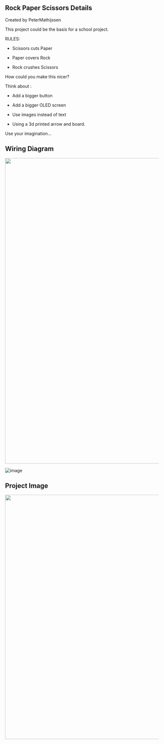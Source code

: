 ## Rock Paper Scissors Details

Created by PeterMathijssen

This project could be the basis for a school project. 

RULES:

* Scissors cuts Paper

* Paper covers Rock

* Rock crushes Scissors

How could you make this nicer? 

Think about :

* Add a bigger button

* Add a bigger OLED screen

* Use images instead of text

* Using a 3d printed arrow and board.



Use your imagination... 

## Wiring Diagram

<img src="https://user-images.githubusercontent.com/111511331/201471175-cc40b779-f411-4e2c-892e-3e0ada267c23.png" width="600" height="1000">

![image](https://user-images.githubusercontent.com/111511331/201471238-37a43eda-66ab-4970-ab5e-546cf320d260.png)



## Project Image

<img src="https://user-images.githubusercontent.com/111511331/201471266-a198bd82-8ffc-48bb-9730-5983ed2903d2.png" width="600" height="800">


